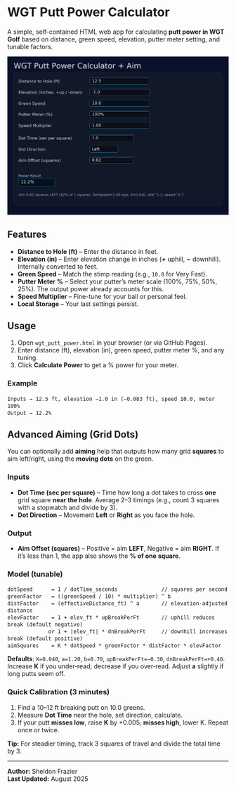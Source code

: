 # WGT Putt Power Calculator

A simple, self-contained HTML web app for calculating **putt power in WGT Golf** based on distance, green speed, elevation, putter meter setting, and tunable factors.

![screenshot](screenshot.png)

## Features

- **Distance to Hole (ft)** – Enter the distance in feet.
- **Elevation (in)** – Enter elevation change in inches (**+** uphill, **−** downhill). Internally converted to feet.
- **Green Speed** – Match the stimp reading (e.g., `10.0` for Very Fast).
- **Putter Meter %** – Select your putter’s meter scale (100%, 75%, 50%, 25%). The output power already accounts for this.
- **Speed Multiplier** – Fine-tune for your ball or personal feel.
- **Local Storage** – Your last settings persist.

## Usage

1. Open `wgt_putt_power.html` in your browser (or via GitHub Pages).
2. Enter distance (ft), elevation (in), green speed, putter meter %, and any tuning.
3. Click **Calculate Power** to get a % power for your meter.

### Example
```
Inputs → 12.5 ft, elevation −1.0 in (−0.083 ft), speed 10.0, meter 100%
Output → 12.2%
```

## Advanced Aiming (Grid Dots)

You can optionally add **aiming** help that outputs how many grid **squares** to aim left/right, using the **moving dots** on the green.

### Inputs
- **Dot Time (sec per square)** – Time how long a dot takes to cross **one** grid square **near the hole**. Average 2–3 timings (e.g., count 3 squares with a stopwatch and divide by 3).
- **Dot Direction** – Movement **Left** or **Right** as you face the hole.

### Output
- **Aim Offset (squares)** – Positive = aim **LEFT**, Negative = aim **RIGHT**. If it’s less than 1, the app also shows the **% of one square**.

### Model (tunable)
```
dotSpeed      = 1 / dotTime_seconds              // squares per second
greenFactor   = ((greenSpeed / 10) * multiplier) ^ b
distFactor    = (effectiveDistance_ft) ^ a       // elevation-adjusted distance
elevFactor    = 1 + elev_ft * upBreakPerFt       // uphill reduces break (default negative)
             or 1 + |elev_ft| * dnBreakPerFt     // downhill increases break (default positive)
aimSquares    = K * dotSpeed * greenFactor * distFactor * elevFactor
```

**Defaults**: `K=0.040`, `a=1.20`, `b=0.70`, `upBreakPerFt=−0.30`, `dnBreakPerFt=+0.40`.  
Increase **K** if you under‑read; decrease if you over‑read. Adjust **a** slightly if long putts seem off.

### Quick Calibration (3 minutes)
1. Find a 10–12 ft breaking putt on 10.0 greens.
2. Measure **Dot Time** near the hole, set direction, calculate.
3. If your putt **misses low**, raise **K** by +0.005; **misses high**, lower K. Repeat once or twice.

**Tip:** For steadier timing, track 3 squares of travel and divide the total time by 3.

---

**Author:** Sheldon Frazier  
**Last Updated:** August 2025

